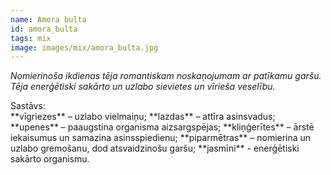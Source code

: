 ```yaml
---
name: Amora bulta
id: amora_bulta
tags: mix
image: images/mix/amora_bulta.jpg
---
```

<i>Nomierinoša ikdienas tēja romantiskam noskaņojumam ar patīkamu garšu. Tēja enerģētiski sakārto un uzlabo sievietes un vīrieša veselību.</i>

<div class="mono-title">Sastāvs:</div>
**vīgriezes** – uzlabo vielmaiņu;
**lazdas** – attīra asinsvadus;
**upenes** – paaugstina organisma aizsargspējas; 
**kliņģerītes** – ārstē iekaisumus un samazina asinsspiedienu;
**piparmētras** – nomierina un uzlabo gremošanu, dod atsvaidzinošu garšu;
**jasmīni** - enerģētiski sakārto organismu.